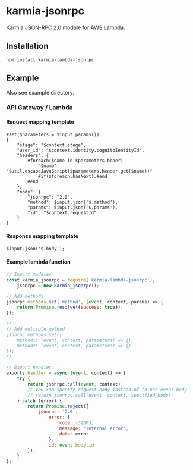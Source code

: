 # karmia-jsonrpc

Karmia JSON-RPC 2.0 module for AWS Lambda.

## Installation

```Shell
npm install karmia-lambda-jsonrpc
```

## Example

Also see example directory.

### API Gateway / Lambda
#### Request mapping template
```
#set($parameters = $input.params())
{
    "stage": "$context.stage",
    "user_id": "$context.identity.cognitoIentityId",
    "headers": {
        #foreach($name in $parameters.heaer)
            "$name": "$util.escapeJavaScript($parameters.header.get($name))"
            #if($foreach.hasNext),#end
        #end
    },
    "body": {
        "jsonrpc": "2.0",
        "method": $input.json('$.method'),
        "params": $input.json('$.params'),
        "id": "$context.requestId"
    }
}
```

#### Response mapping template
```
$input.json('$.body');
```

#### Example lambda function
```javascript
// Import modules
const karmia_jsonrpc = require('karmia-lambda-jsonrpc'),
    jsonrpc = new karmia_jsonrpc();

// Add methods
jsonrpc.methods.set('method', (event, context, params) => {
    return Promise.resolve({success: true});
});

/*
// Add multiple method
jsonrpc.methods.set({
    method1: (event, context, parameters) => {},
    method2: (event, context, parameters) => {}
});
*/

// Export handler
exports.handler = async (event, context) => {
    try {
        return jsonrpc.call(event, context);
        // You can specify request body instead of to use event.body
        // return jsonrpc.call(event, context, specified_body);
    } catch (error) {
        return Promise.reject({
            jsonrpc: '2.0',
                error: {
                    code: -32603,
                    message: "Internal error",
                    data: error
                },
                id: event.body.id
        });
    }
};
```

